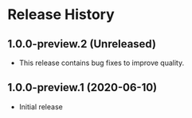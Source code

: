 # Release History

## 1.0.0-preview.2 (Unreleased)
- This release contains bug fixes to improve quality.

## 1.0.0-preview.1 (2020-06-10)
- Initial release
